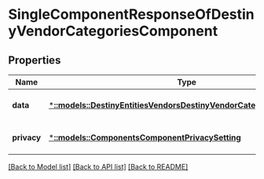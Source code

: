 # SingleComponentResponseOfDestinyVendorCategoriesComponent

## Properties
Name | Type | Description | Notes
------------ | ------------- | ------------- | -------------
**data** | [***::models::DestinyEntitiesVendorsDestinyVendorCategoriesComponent**](Destiny.Entities.Vendors.DestinyVendorCategoriesComponent.md) |  | [optional] [default to null]
**privacy** | [***::models::ComponentsComponentPrivacySetting**](Components.ComponentPrivacySetting.md) |  | [optional] [default to null]

[[Back to Model list]](../README.md#documentation-for-models) [[Back to API list]](../README.md#documentation-for-api-endpoints) [[Back to README]](../README.md)


